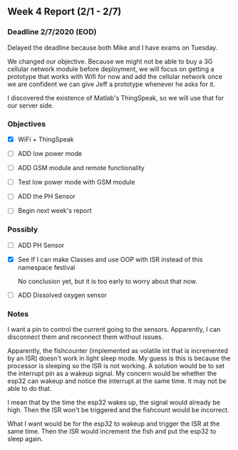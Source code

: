 ## Week 4 Report (2/1 - 2/7)

### Deadline 2/7/2020 (EOD)

Delayed the deadline because both Mike and I have exams on Tuesday.



We changed our objective. Because we might not be able to buy a 3G cellular network module before deployment, we will focus on getting a prototype that works with Wifi for now and add the cellular network once we are confident we can give Jeff a prototype whenever he asks for it.



I discovered the existence of Matlab's ThingSpeak, so we will use that for our server side.



### Objectives

- [x] WiFi + ThingSpeak

- [ ] ADD low power mode

- [ ] ADD GSM module and remote functionality

- [ ] Test low power mode with GSM module

- [ ] ADD the PH Sensor

- [ ] Begin next week's report

  

### Possibly

- [ ] ADD PH Sensor

- [x] See If I can make Classes and use OOP with ISR instead of this namespace festival

  No conclusion yet, but it is too early to worry about that now.

- [ ] ADD Dissolved oxygen sensor



### Notes

I want a pin to control the current going to the sensors. Apparently, I can disconnect them and reconnect them without issues.

Apparently, the fishcounter (implemented as volatile int that is incremented by an ISR) doesn't work in light sleep mode. My guess is this is because the processor is sleeping so the ISR is not working. A solution would be to set the interrupt pin as a wakeup signal. My concern would be whether the esp32 can wakeup and notice the interrupt at the same time. It may not be able to do that.

I mean that by the time the esp32 wakes up, the signal would already be high. Then the ISR won't be triggered and the fishcount would be incorrect.

What I want would be for the esp32 to wakeup and trigger the ISR at the same time. Then the ISR would increment the fish and put the esp32 to sleep again.